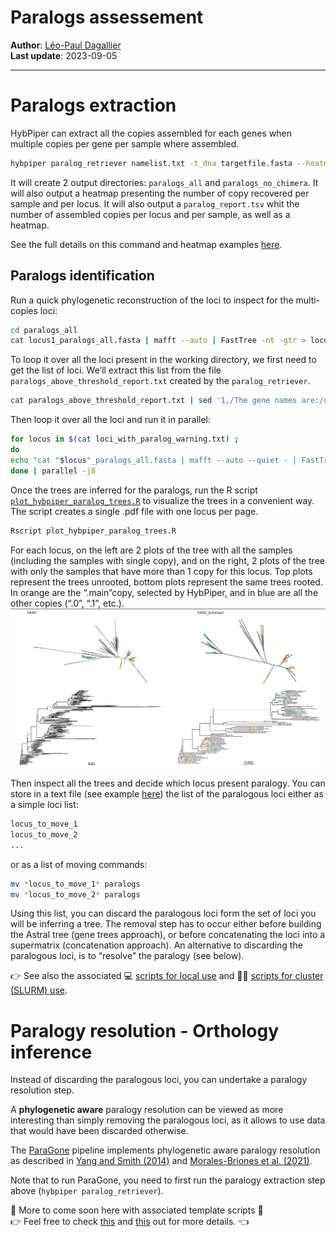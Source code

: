 Paralogs assessement
================

**Author**: [Léo-Paul Dagallier](https://github.com/LPDagallier)  
**Last update**: 2023-09-05

------------------------------------------------------------------------

# Paralogs extraction

HybPiper can extract all the copies assembled for each genes when
multiple copies per gene per sample where assembled.

``` bash
hybpiper paralog_retriever namelist.txt -t_dna targetfile.fasta --heatmap_filetype pdf --heatmap_dpi 300
```

It will create 2 output directories: `paralogs_all` and
`paralogs_no_chimera`. It will also output a heatmap presenting the
number of copy recovered per sample and per locus. It will also output a
`paralog_report.tsv` whit the number of assembled copies per locus and
per sample, as well as a heatmap.

See the full details on this command and heatmap examples
[here](https://github.com/mossmatters/HybPiper/wiki/Paralogs).

## Paralogs identification

Run a quick phylogenetic reconstruction of the loci to inspect for the
multi-copies loci:

``` bash
cd paralogs_all
cat locus1_paralogs_all.fasta | mafft --auto | FastTree -nt -gtr > locus1_paralogs_all.tre
```

To loop it over all the loci present in the working directory, we first
need to get the list of loci. We’ll extract this list from the file
`paralogs_above_threshold_report.txt` created by the
`paralog_retriever`.

``` bash
cat paralogs_above_threshold_report.txt | sed '1,/The gene names are:/d' > paralogs_all/loci_with_paralog_warning.txt
```

Then loop it over all the loci and run it in parallel:

``` bash
for locus in $(cat loci_with_paralog_warning.txt) ;
do
echo "cat "$locus"_paralogs_all.fasta | mafft --auto --quiet - | FastTree -nt -gtr > "$locus"_paralogs_all.tre"
done | parallel -j8
```

Once the trees are inferred for the paralogs, run the R script
[`plot_hybpiper_paralog_trees.R`](PHYLOGENY_RECONSTRUCTION/R/plot_hybpiper_paralog_trees.R)
to visualize the trees in a convenient way. The script creates a single
.pdf file with one locus per page.

``` bash
Rscript plot_hybpiper_paralog_trees.R
```

For each locus, on the left are 2 plots of the tree with all the samples
(including the samples with single copy), and on the right, 2 plots of
the tree with only the samples that have more than 1 copy for this
locus. Top plots represent the trees unrooted, bottom plots represent
the same trees rooted. In orange are the “.main”copy, selected by
HybPiper, and in blue are all the other copies (“.0”, “.1”, etc.).
![paralog tree plot example](figures/paralog_tree_plot_example.PNG)

Then inspect all the trees and decide which locus present paralogy. You
can store in a text file (see example
[here](PHYLOGENY_RECONSTRUCTION/DATA/example_analysis_01/move_paralogs.txt))
the list of the paralogous loci either as a simple loci list:

``` bash
locus_to_move_1
locus_to_move_2
...
```

or as a list of moving commands:

``` bash
mv *locus_to_move_1* paralogs
mv *locus_to_move_2* paralogs
```

Using this list, you can discard the paralogous loci form the set of
loci you will be inferring a tree. The removal step has to occur either
before building the Astral tree (gene trees approach), or before
concatenating the loci into a supermatrix (concatenation approach). An
alternative to discarding the paralogous loci, is to “resolve” the
paralogy (see below).

:point_right: See also the associated :computer: [scripts for local
use](PHYLOGENY_RECONSTRUCTION/SCRIPTS_local/hybpiper2_paralogs.sh) and
:woman_technologist: [scripts for cluster (SLURM)
use](PHYLOGENY_RECONSTRUCTION/SCRIPTS_cluster/hybpiper2_paralogs_TEMPLATE.sh).

# Paralogy resolution - Orthology inference

Instead of discarding the paralogous loci, you can undertake a paralogy
resolution step.

A **phylogenetic aware** paralogy resolution can be viewed as more
interesting than simply removing the paralogous loci, as it allows to
use data that would have been discarded otherwise.

The [ParaGone](https://github.com/chrisjackson-pellicle/ParaGone)
pipeline implements phylogenetic aware paralogy resolution as described
in [Yang and Smith (2014)](https://doi.org/10.1093/molbev/msu245) and
[Morales-Briones et al. (2021)](https://doi.org/10.1093/sysbio/syab032).

Note that to run ParaGone, you need to first run the paralogy extraction
step above (`hybpiper paralog_retriever`).

:construction: More to come soon here with associated template scripts
:construction:  
:point_right: Feel free to check
[this](https://github.com/chrisjackson-pellicle/ParaGone/wiki) and
[this](https://github.com/chrisjackson-pellicle/ParaGone/wiki/Tutorial)
out for more details. :point_left:
